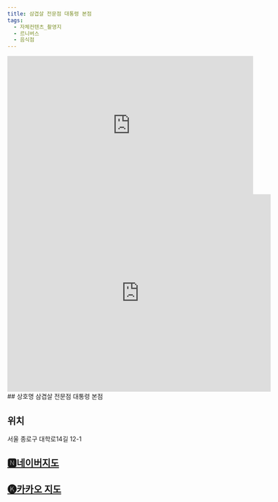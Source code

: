 ```yaml
---
title: 삼겹살 전문점 대통령 본점
tags:
  - 자체컨텐츠_촬영지
  - 르니버스
  - 음식점
---
```

<iframe width="560" height="315" src="https://www.youtube.com/embed/Nmqmmkh9N_8?si=OePEasXng8dZc2dz" title="YouTube video player" frameborder="0" allow="accelerometer; autoplay; clipboard-write; encrypted-media; gyroscope; picture-in-picture; web-share" referrerpolicy="strict-origin-when-cross-origin" allowfullscreen></iframe>

<iframe src="https://www.google.com/maps/embed?pb=!1m18!1m12!1m3!1d12648.511828845367!2d126.99485201057385!3d37.57560450071063!2m3!1f0!2f0!3f0!3m2!1i1024!2i768!4f13.1!3m3!1m2!1s0x357ca32c9ee6502d%3A0x7abb759dfa50f92d!2z64yA7Ya166C57IK86rK57IK0IOuMgO2VmeuhnCDrs7jsoJA!5e0!3m2!1sko!2skr!4v1741404173885!5m2!1sko!2skr" width="600" height="450" style="border:0;" allowfullscreen="" loading="lazy" referrerpolicy="no-referrer-when-downgrade"></iframe>
## 상호명
삼겹살 전문점 대통령 본점

## 위치
서울 종로구 대학로14길 12-1


## [🅽네이버지도](https://naver.me/5CW7pMVg)

## [🅚카카오 지도](https://place.map.kakao.com/14542127)